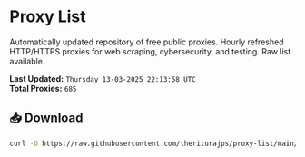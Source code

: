 # Proxy List

Automatically updated repository of free public proxies. Hourly refreshed HTTP/HTTPS proxies for web scraping, cybersecurity, and testing. Raw list available.

**Last Updated:** `Thursday 13-03-2025 22:13:58 UTC`  
**Total Proxies:** `685`

## 📥 Download
```bash
curl -O https://raw.githubusercontent.com/theriturajps/proxy-list/main/proxies.txt
